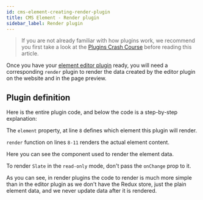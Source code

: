 ```yaml
---
id: cms-element-creating-render-plugin
title: CMS Element - Render plugin
sidebar_label: Render plugin
---
```


> If you are not already familiar with how plugins work, we recommend
you first take a look at the [Plugins Crash Course](/docs/developer-tutorials/plugins-crash-course) before reading this article.

Once you have your [element editor plugin](/docs/developer-tutorials/cms-element-creating-editor-plugin) ready, you will
need a corresponding `render` plugin to render the data created by the editor plugin on the website and in the page preview.

## Plugin definition
Here is the entire plugin code, and below the code is a step-by-step explanation:
<script src="https://gist.github.com/Pavel910/41b90269c7f1e1a34f6dba04a0618497.js?file=render.js"></script>

The `element` property, at line `8` defines which element this plugin will render.

`render` function on lines `8-11` renders the actual element content.

Here you can see the component used to render the element data.
<script src="https://gist.github.com/Pavel910/41b90269c7f1e1a34f6dba04a0618497.js?file=Text.render.js"></script>

To render `Slate` in the `read-only` mode, don't pass the `onChange` prop to it.

As you can see, in render plugins the code to render is much more simple
than in the editor plugin as we don't have the Redux store, just the plain element data,
and we never update data after it is rendered.
